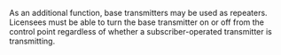 As an additional function, base transmitters may be used as repeaters. Licensees must be able to turn the base transmitter on or off from the control point regardless of whether a subscriber-operated transmitter is transmitting.

